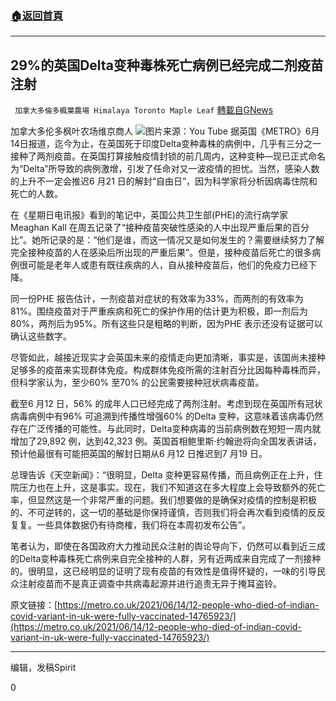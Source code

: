 ###  [:house:返回首頁](https://github.com/ourhimalayas/txt)
---

## 29%的英国Delta变种毒株死亡病例已经完成二剂疫苗注射
` 加拿大多倫多楓葉農場 Himalaya Toronto Maple Leaf` [轉載自GNews](https://gnews.org/zh-hans/1322931/)

加拿大多伦多枫叶农场维京商人
![]()![](https://gnews-media-offload.s3.amazonaws.com/wp-content/uploads/2021/06/14213709/maxresdefault-2.jpg)图片来源：You Tube
据英国《METRO》6月14日报道，迄今为止，在英国死于印度Delta变种毒株的病例中，几乎有三分之一接种了两剂疫苗。在英国打算接触疫情封锁的前几周内，这种变种—现已正式命名为“Delta”所导致的病例激增，引发了任命对又一波疫情的担忧。当然，感染人数的上升不一定会推迟6 月21 日的解封“自由日”，因为科学家将分析因病毒住院和死亡的人数。

在《星期日电讯报》看到的笔记中，英国公共卫生部(PHE)的流行病学家Meaghan Kall 在周五记录了“接种疫苗突破性感染的人中出现严重后果的百分比”。她所记录的是：“他们是谁，而这一情况又是如何发生的？需要继续努力了解完全接种疫苗的人在感染后所出现的严重后果”。但是，接种疫苗后死亡的很多病例很可能是老年人或患有既往疾病的人，自从接种疫苗后，他们的免疫力已经下降。

同一份PHE 报告估计，一剂疫苗对症状的有效率为33%，而两剂的有效率为81%。围绕疫苗对于严重疾病和死亡的保护作用的估计更为积极，即一剂后为80%，两剂后为95%。所有这些只是粗略的判断，因为PHE 表示还没有证据可以确认这些数字。

尽管如此，越接近现实才会英国未来的疫情走向更加清晰，事实是，该国尚未接种足够多的疫苗来实现群体免疫。构成群体免疫所需的注射百分比因每种毒株而异，但科学家认为，至少60% 至70% 的公民需要接种冠状病毒疫苗。

截至6 月12 日，56% 的成年人口已经完成了两剂注射。考虑到现在英国所有冠状病毒病例中有96% 可追溯到传播性增强60% 的Delta 变种，这意味着该病毒仍然存在广泛传播的可能性。与此同时，Delta变种病毒的当前病例数在短短一周内就增加了29,892 例，达到42,323 例。英国首相鲍里斯·约翰逊将向全国发表讲话，预计他最很有可能把英国的解封日期从6 月12 日推迟到7 月19 日。

总理告诉《天空新闻》：“很明显，Delta 变种更容易传播，而且病例正在上升，住院压力也在上升，这是事实。现在，我们不知道这在多大程度上会导致额外的死亡率，但显然这是一个非常严重的问题。我们想要做的是确保对疫情的控制是积极的、不可逆转的，这一切的基础是你保持谨慎，否则我们将会再次看到疫情的反反复复。一些具体数据仍有待商榷，我们将在本周初发布公告”。

笔者认为，即使在各国政府大力推动民众注射的舆论导向下，仍然可以看到近三成的Delta变种毒株死亡病例来自完全接种的人群，另有近两成来自完成了一剂接种的。很明显，这已经明显的证明了现有疫苗的有效性是值得怀疑的，一味的引导民众注射疫苗而不是真正调查中共病毒起源并进行追责无异于掩耳盗铃。

原文链接：[https://metro.co.uk/2021/06/14/12-people-who-died-of-indian-covid-variant-in-uk-were-fully-vaccinated-14765923/](https://metro.co.uk/2021/06/14/12-people-who-died-of-indian-covid-variant-in-uk-were-fully-vaccinated-14765923/)



* * *

编辑，发稿Spirit

0
